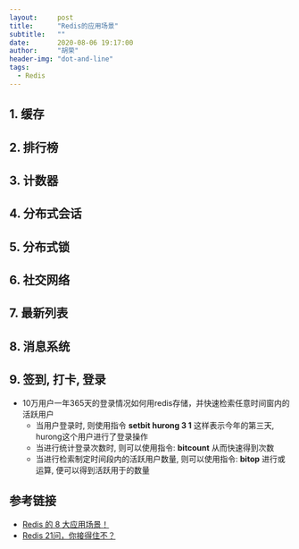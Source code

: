 ```yaml
---
layout:     post
title:      "Redis的应用场景"
subtitle:   ""
date:       2020-08-06 19:17:00
author:     "胡荣"
header-img: "dot-and-line"
tags:
  - Redis
---
```


## 1. 缓存

## 2. 排行榜

## 3. 计数器

## 4. 分布式会话

## 5. 分布式锁

## 6. 社交网络

## 7. 最新列表

## 8. 消息系统

## 9. 签到, 打卡, 登录
- 10万用户一年365天的登录情况如何用redis存储，并快速检索任意时间窗内的活跃用户
    - 当用户登录时, 则使用指令 __setbit hurong 3 1__ 这样表示今年的第三天, hurong这个用户进行了登录操作
    - 当进行统计登录次数时, 则可以使用指令: __bitcount__ 从而快速得到次数
    - 当进行检索制定时间段内的活跃用户数量, 则可以使用指令: __bitop__ 进行或运算, 便可以得到活跃用于的数量


## 参考链接
- [Redis 的 8 大应用场景！](https://mp.weixin.qq.com/s?__biz=MzI3ODcxMzQzMw==&mid=2247486917&idx=2&sn=4e5e693007fa0d3ac48dfabb8d9cb478&chksm=eb5388f3dc2401e50aed27ce4b586ebe4ed3a468ce46ec3ad4c0a400efc9ddc48f8e207fdd75&scene=21#wechat_redirect)
- [Redis 21问，你接得住不？](https://zhuanlan.zhihu.com/p/130923806)
